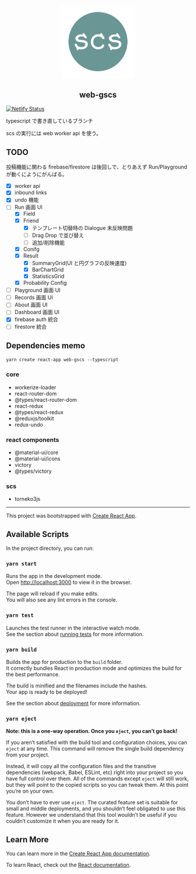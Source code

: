 <p align="center">
  <img src="https://github.com/ikarino/web-gscs/blob/master/public/logo.png?raw=true" width=40%>
</p>
<h2 align="center">web-gscs</h2>

[![Netlify Status](https://api.netlify.com/api/v1/badges/1ac6a824-7bf1-454f-a2fb-7c71d07d8e03/deploy-status)](https://app.netlify.com/sites/web-gscs/deploys)

typescript で書き直しているブランチ

scs の実行には web worker api を使う。

## TODO

投稿機能に関わる firebase/firestore は後回しで、とりあえず Run/Playground が動くにようにがんばる。

- [x] worker api
- [x] inbound links
- [x] undo 機能
- [ ] Run 画面 UI
  - [x] Field
  - [x] Friend
    - [x] テンプレート切替時の Dialogue 未反映問題
    - [ ] Drag Drop で並び替え
    - [ ] 追加/削除機能
  - [x] Conifg
  - [x] Result
    - [x] SummaryGrid(UI と円グラフの反映速度)
    - [x] BarChartGrid
    - [x] StatisticsGrid
  - [x] Probability Config
- [ ] Playground 画面 UI
- [ ] Records 画面 UI
- [ ] About 画面 UI
- [ ] Dashboard 画面 UI
- [x] firebase auth 統合
- [ ] firestore 統合

## Dependencies memo

```
yarn create react-app web-gscs --typescript
```

### core

- workerize-loader
- react-router-dom
- @types/react-router-dom
- react-redux
- @types/react-redux
- @reduxjs/toolkit
- redux-undo

### react components

- @material-ui/core
- @material-ui/icons
- victory
- @types/victory

### scs

- torneko3js

---

This project was bootstrapped with [Create React App](https://github.com/facebook/create-react-app).

## Available Scripts

In the project directory, you can run:

### `yarn start`

Runs the app in the development mode.<br />
Open [http://localhost:3000](http://localhost:3000) to view it in the browser.

The page will reload if you make edits.<br />
You will also see any lint errors in the console.

### `yarn test`

Launches the test runner in the interactive watch mode.<br />
See the section about [running tests](https://facebook.github.io/create-react-app/docs/running-tests) for more information.

### `yarn build`

Builds the app for production to the `build` folder.<br />
It correctly bundles React in production mode and optimizes the build for the best performance.

The build is minified and the filenames include the hashes.<br />
Your app is ready to be deployed!

See the section about [deployment](https://facebook.github.io/create-react-app/docs/deployment) for more information.

### `yarn eject`

**Note: this is a one-way operation. Once you `eject`, you can’t go back!**

If you aren’t satisfied with the build tool and configuration choices, you can `eject` at any time. This command will remove the single build dependency from your project.

Instead, it will copy all the configuration files and the transitive dependencies (webpack, Babel, ESLint, etc) right into your project so you have full control over them. All of the commands except `eject` will still work, but they will point to the copied scripts so you can tweak them. At this point you’re on your own.

You don’t have to ever use `eject`. The curated feature set is suitable for small and middle deployments, and you shouldn’t feel obligated to use this feature. However we understand that this tool wouldn’t be useful if you couldn’t customize it when you are ready for it.

## Learn More

You can learn more in the [Create React App documentation](https://facebook.github.io/create-react-app/docs/getting-started).

To learn React, check out the [React documentation](https://reactjs.org/).
